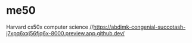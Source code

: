 # me50
Harvard cs50x computer science 
//https://abdimk-congenial-succotash-j7xpq6xxj56fjq6x-8000.preview.app.github.dev/
